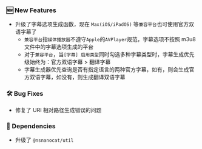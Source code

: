 ### 🆕 New Features
  * 升级了字幕选项生成函数，现在 `Max(iOS/iPadOS)` 等`兼容平台`也可使用官方双语字幕了
    * `兼容平台`指`媒体播放器`不遵守`Apple`的`AVPlayer`规范，字幕选项不按照 m3u8 文件中的字幕选项生成的平台
    * 对于`兼容平台`，当`[字幕] 启用类型`同时勾选多种字幕类型时，字幕生成优先级始终为：官方双语字幕 > 翻译字幕
    * 字幕生成器优先查询是否有指定语言的两种官方字幕，如有，则会生成官方双语字幕，如没有，则生成翻译双语字幕

### 🛠️ Bug Fixes
  * 修复了 URI 相对路径生成错误的问题

### 🔣 Dependencies
  * 升级了 `@nsnanocat/util`
